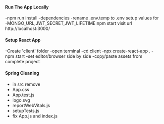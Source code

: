 #### Run The App Locally

-npm run install -dependencies
-rename .env.temp to .env
setup values for -MONGO_URL,JWT_SECRET,JWT_LIFETIME
npm start
visit url http://localhost:3000/

#### Setup React App

-Create 'client' folder
-open  terminal
-cd client
-npx create-react-app .
-npm start
-set editor/browser side by side
-copy/paste assets from complete project
#### Spring Cleaning

- in src remove
- App.css
- App.test.js
- logo.svg
- reportWebVitals.js
- setupTests.js
- fix App.js and index.js


